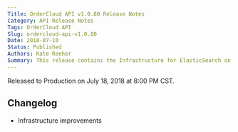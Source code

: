 ```yaml
---
Title: OrderCloud API v1.0.80 Release Notes
Category: API Release Notes
Tags: OrderCloud API
Slug: ordercloud-api-v1.0.80
Date: 2018-07-10
Status: Published
Authors: Kate Reeher
Summary: This release contains the Infrastructure for ElasticSearch on the platform, however it is not yet turned on for any organizations.
---
```


Released to Production on July 18, 2018 at 8:00 PM CST.

## Changelog

- Infrastructure improvements


